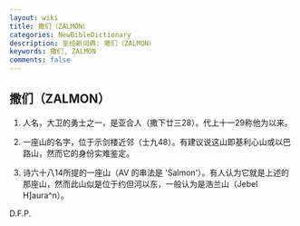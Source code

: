 ```yaml
---
layout: wiki
title: 撒们（ZALMON）
categories: NewBibleDictionary
description: 圣经新词典: 撒们（ZALMON）
keywords: 撒们, ZALMON
comments: false
---
```


## 撒们（ZALMON）

1. 人名，大卫的勇士之一，是亚合人（撒下廿三28）。代上十一29称他为以来。

2. 一座山的名字，位于示剑楼近邻（士九48）。有建议说这山即基利心山或以巴路山，然而它的身份实难鉴定。

3. 诗六十八14所提的一座山（AV 的串法是 'Salmon'）。有人认为它就是上述的那座山，然而此山似是位于约但河以东，一般认为是浩兰山（Jebel H]aura^n）。

D.F.P.








